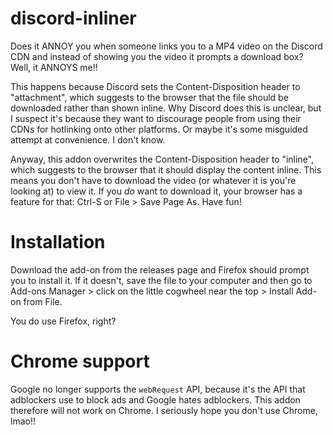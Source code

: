 # discord-inliner

Does it ANNOY you when someone links you to a MP4 video on the Discord CDN and instead of showing you the video it prompts a download box? Well, it ANNOYS me!!

This happens because Discord sets the Content-Disposition header to "attachment", which suggests to the browser that the file should be downloaded rather than shown inline. Why Discord does this is unclear, but I suspect it's because they want to discourage people from using their CDNs for hotlinking onto other platforms. Or maybe it's some misguided attempt at convenience. I don't know.

Anyway, this addon overwrites the Content-Disposition header to "inline", which suggests to the browser that it should display the content inline. This means you don't have to download the video (or whatever it is you're looking at) to view it. If you *do* want to download it, your browser has a feature for that: Ctrl-S or File > Save Page As. Have fun!

# Installation

Download the add-on from the releases page and Firefox should prompt you to install it. If it doesn't, save the file to your computer and then go to Add-ons Manager > click on the little cogwheel near the top > Install Add-on from File.

You do use Firefox, right? 

# Chrome support

Google no longer supports the `webRequest` API, because it's the API that adblockers use to block ads and Google hates adblockers. This addon therefore will not work on Chrome. I seriously hope you don't use Chrome, lmao!!
